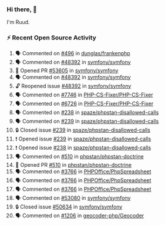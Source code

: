 ### Hi there, 👋

I'm Ruud.
 
### :zap: Recent Open Source Activity

<!--START_SECTION:activity-->
1. 🗣 Commented on [#496](https://github.com/dunglas/frankenphp/issues/496#issuecomment-1905776266) in [dunglas/frankenphp](https://github.com/dunglas/frankenphp)
2. 🗣 Commented on [#48392](https://github.com/symfony/symfony/issues/48392#issuecomment-1905738455) in [symfony/symfony](https://github.com/symfony/symfony)
3. 💪 Opened PR [#53605](https://github.com/symfony/symfony/pull/53605) in [symfony/symfony](https://github.com/symfony/symfony)
4. 🗣 Commented on [#48392](https://github.com/symfony/symfony/issues/48392#issuecomment-1905633013) in [symfony/symfony](https://github.com/symfony/symfony)
5. 🔓 Reopened issue [#48392](https://github.com/symfony/symfony/issues/48392) in [symfony/symfony](https://github.com/symfony/symfony)
6. 🗣 Commented on [#7746](https://github.com/PHP-CS-Fixer/PHP-CS-Fixer/issues/7746#issuecomment-1893224855) in [PHP-CS-Fixer/PHP-CS-Fixer](https://github.com/PHP-CS-Fixer/PHP-CS-Fixer)
7. 🗣 Commented on [#6726](https://github.com/PHP-CS-Fixer/PHP-CS-Fixer/issues/6726#issuecomment-1887197164) in [PHP-CS-Fixer/PHP-CS-Fixer](https://github.com/PHP-CS-Fixer/PHP-CS-Fixer)
8. 🗣 Commented on [#238](https://github.com/spaze/phpstan-disallowed-calls/issues/238#issuecomment-1881117071) in [spaze/phpstan-disallowed-calls](https://github.com/spaze/phpstan-disallowed-calls)
9. 🗣 Commented on [#239](https://github.com/spaze/phpstan-disallowed-calls/issues/239#issuecomment-1881099504) in [spaze/phpstan-disallowed-calls](https://github.com/spaze/phpstan-disallowed-calls)
10. 🔒 Closed issue [#239](https://github.com/spaze/phpstan-disallowed-calls/issues/239) in [spaze/phpstan-disallowed-calls](https://github.com/spaze/phpstan-disallowed-calls)
11. ❗ Opened issue [#239](https://github.com/spaze/phpstan-disallowed-calls/issues/239) in [spaze/phpstan-disallowed-calls](https://github.com/spaze/phpstan-disallowed-calls)
12. ❗ Opened issue [#238](https://github.com/spaze/phpstan-disallowed-calls/issues/238) in [spaze/phpstan-disallowed-calls](https://github.com/spaze/phpstan-disallowed-calls)
13. 🗣 Commented on [#510](https://github.com/phpstan/phpstan-doctrine/pull/510#issuecomment-1878452555) in [phpstan/phpstan-doctrine](https://github.com/phpstan/phpstan-doctrine)
14. 💪 Opened PR [#510](https://github.com/phpstan/phpstan-doctrine/pull/510) in [phpstan/phpstan-doctrine](https://github.com/phpstan/phpstan-doctrine)
15. 🗣 Commented on [#3766](https://github.com/PHPOffice/PhpSpreadsheet/pull/3766#issuecomment-1876859352) in [PHPOffice/PhpSpreadsheet](https://github.com/PHPOffice/PhpSpreadsheet)
16. 🗣 Commented on [#3766](https://github.com/PHPOffice/PhpSpreadsheet/pull/3766#issuecomment-1876797994) in [PHPOffice/PhpSpreadsheet](https://github.com/PHPOffice/PhpSpreadsheet)
17. 🗣 Commented on [#3766](https://github.com/PHPOffice/PhpSpreadsheet/pull/3766#issuecomment-1876672012) in [PHPOffice/PhpSpreadsheet](https://github.com/PHPOffice/PhpSpreadsheet)
18. 🗣 Commented on [#53080](https://github.com/symfony/symfony/pull/53080#issuecomment-1874134569) in [symfony/symfony](https://github.com/symfony/symfony)
19. 🔒 Closed issue [#50634](https://github.com/symfony/symfony/issues/50634) in [symfony/symfony](https://github.com/symfony/symfony)
20. 🗣 Commented on [#1206](https://github.com/geocoder-php/Geocoder/pull/1206#issuecomment-1866285895) in [geocoder-php/Geocoder](https://github.com/geocoder-php/Geocoder)
<!--END_SECTION:activity-->
